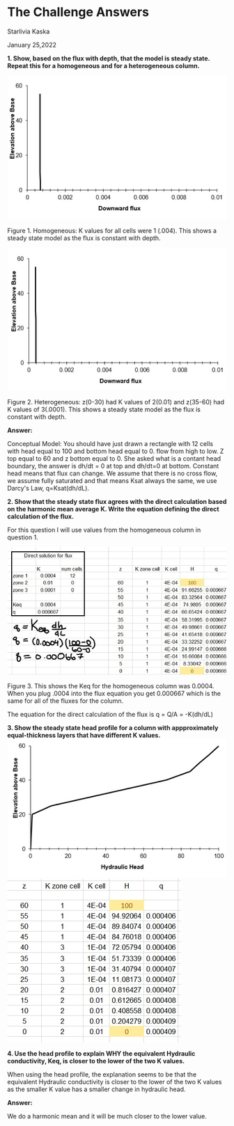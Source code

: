 # **The Challenge Answers**
Starlivia Kaska

January 25,2022


**1. Show, based on the flux with depth, that the model is steady state. Repeat this for a homogeneous and for a heterogeneous column.**


![](assets/homogeneousQ1.jpg)

Figure 1. Homogeneous: K values for all cells were 1 (.004). This shows a steady state model as the flux is constant with depth.

![](assets/heterogeneosQ1.jpg)

Figure 2. Heterogeneous: z(0-30) had K values of 2(0.01) and z(35-60) had K values of 3(.0001). This shows a steady state model as the flux is constant with depth.

**Answer:** 

Conceptual Model: You should have just drawn a rectangle with 12 cells with head equal to 100 and bottom head equal to 0. flow from high to low. Z top equal to 60 and z bottom equal to 0. She asked what is a contant head boundary, the answer is dh/dt = 0 at top and dh/dt=0 at bottom. Constant head means that flux can change. We assume that there is no cross flow, we assume fully saturated and that means Ksat always the same, we use Darcy's Law, q=Ksat(dh/dL).


**2. Show that the steady state flux agrees with the direct calculation based on the harmonic mean average K. Write the equation defining the direct calculation of the flux.**

For this question I will use values from the homogeneous column in question 1. 

![](assets/homogeneousQ2_LI.jpg)

Figure 3. This shows the Keq for the homogeneous column was 0.0004. When you plug .0004 into the flux equation you get 0.000667 which is the same for all of the fluxes for the column. 


The equation for the direct calculation of the flux is q = Q/A = -K(dh/dL)


**3. Show the steady state head profile for a column with appproximately equal-thickness layers that have different K values.** 
![](assets/heterogeneousq3(1).jpg)  ![](assets/heterogeneousQ3(2).jpg)

**4. Use the head profile to explain WHY the equivalent Hydraulic conductivity, Keq, is closer to the lower of the two K values.** 

When using the head profile, the explanation seems to be that the equivalent Hydraulic conductivity is closer to the lower of the two K values as the smaller K value has a smaller change in hydraulic head. 

**Answer:**

We do a harmonic mean and it will be much closer to the lower value. 

